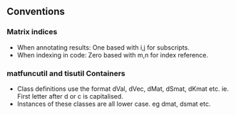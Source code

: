 ## Conventions

### Matrix indices
 - When annotating results: One based with i,j for subscripts.
 - When indexing in code: Zero based with m,n for index reference.
 
### matfuncutil and tisutil Containers
 - Class definitions use the format dVal, dVec, dMat, dSmat, dKmat etc. ie. First letter after d or c is capitalised.
 - Instances of these classes are all lower case. eg dmat, dsmat etc.

